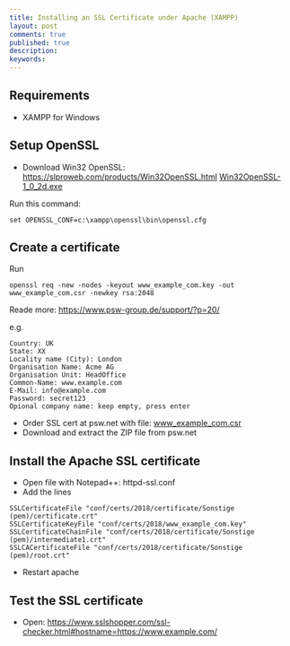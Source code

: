```yaml
---
title: Installing an SSL Certificate under Apache (XAMPP)
layout: post
comments: true
published: true
description: 
keywords: 
---
```


## Requirements

* XAMPP for Windows

## Setup OpenSSL

* Download Win32 OpenSSL: https://slproweb.com/products/Win32OpenSSL.html [Win32OpenSSL-1_0_2d.exe](https://slproweb.com/download/Win32OpenSSL-1_0_2d.exe)

Run this command:

```
set OPENSSL_CONF=c:\xampp\openssl\bin\openssl.cfg
```

## Create a certificate

Run

```
openssl req -new -nodes -keyout www_example_com.key -out www_example_com.csr -newkey rsa:2048
```

Reade more: https://www.psw-group.de/support/?p=20/

e.g.
```
Country: UK
State: XX
Locality name (City): London
Organisation Name: Acme AG
Organisation Unit: HeadOffice
Common-Name: www.example.com
E-Mail: info@example.com
Password: secret123
Opional company name: keep empty, press enter
```

* Order SSL cert at psw.net with file: www_example_com.csr
* Download and extract the ZIP file from psw.net

## Install the Apache SSL certificate

* Open file with Notepad++: httpd-ssl.conf
* Add the lines

```
SSLCertificateFile "conf/certs/2018/certificate/Sonstige (pem)/certificate.crt"
SSLCertificateKeyFile "conf/certs/2018/www_example_com.key"
SSLCertificateChainFile "conf/certs/2018/certificate/Sonstige (pem)/intermediate1.crt"
SSLCACertificateFile "conf/certs/2018/certificate/Sonstige (pem)/root.crt"
```

* Restart apache

## Test the SSL certificate

* Open: https://www.sslshopper.com/ssl-checker.html#hostname=https://www.example.com/
